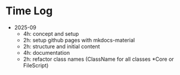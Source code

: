 # Time Log

- 2025-09
  - 4h: concept and setup
  - 2h: setup github pages with mkdocs-material
  - 2h: structure and initial content
  - 4h: documentation 
  - 2h: refactor class names (ClassName for all classes *Core or FileScript)